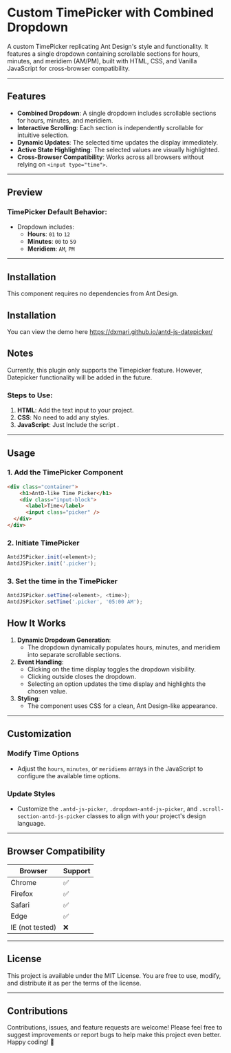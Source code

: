 # Custom TimePicker with Combined Dropdown

A custom TimePicker replicating Ant Design's style and functionality. It features a single dropdown containing scrollable sections for hours, minutes, and meridiem (AM/PM), built with HTML, CSS, and Vanilla JavaScript for cross-browser compatibility.

---

## Features

- **Combined Dropdown**: A single dropdown includes scrollable sections for hours, minutes, and meridiem.
- **Interactive Scrolling**: Each section is independently scrollable for intuitive selection.
- **Dynamic Updates**: The selected time updates the display immediately.
- **Active State Highlighting**: The selected values are visually highlighted.
- **Cross-Browser Compatibility**: Works across all browsers without relying on `<input type="time">`.

---

## Preview

### TimePicker Default Behavior:
- Dropdown includes:
  - **Hours**: `01` to `12`
  - **Minutes**: `00` to `59`
  - **Meridiem**: `AM`, `PM`

---

## Installation

This component requires no dependencies from Ant Design.

## Installation

You can view the demo here https://dxmari.github.io/antd-js-datepicker/

## Notes
Currently, this plugin only supports the Timepicker feature. However, Datepicker functionality will be added in the future.

### Steps to Use:
1. **HTML**: Add the text input to your project.
2. **CSS**: No need to add any styles.
3. **JavaScript**: Just Include the script <script src="https://dxmari.github.io/antd-js-datepicker/picker.js"></script>.

---

## Usage

### 1. Add the TimePicker Component
```html
<div class="container">
    <h1>AntD-like Time Picker</h1>
    <div class="input-block">
      <label>Time</label>
      <input class="picker" />
  </div>
</div>
```

### 2. Initiate TimePicker

```javascript
AntdJSPicker.init(<element>);
AntdJSPicker.init('.picker');
```

### 3. Set the time in the TimePicker

```javascript
AntdJSPicker.setTime(<element>, <time>);
AntdJSPicker.setTime('.picker', '05:00 AM');
```

## How It Works

1. **Dynamic Dropdown Generation**:
   - The dropdown dynamically populates hours, minutes, and meridiem into separate scrollable sections.
2. **Event Handling**:
   - Clicking on the time display toggles the dropdown visibility.
   - Clicking outside closes the dropdown.
   - Selecting an option updates the time display and highlights the chosen value.
3. **Styling**:
   - The component uses CSS for a clean, Ant Design-like appearance.

---

## Customization

### Modify Time Options
- Adjust the `hours`, `minutes`, or `meridiems` arrays in the JavaScript to configure the available time options.

### Update Styles
- Customize the `.antd-js-picker`, `.dropdown-antd-js-picker`, and `.scroll-section-antd-js-picker` classes to align with your project's design language.

---

## Browser Compatibility

| Browser         | Support |
|------------------|---------|
| Chrome          | ✅      |
| Firefox         | ✅      |
| Safari          | ✅      |
| Edge            | ✅      |
| IE (not tested) | ❌      |

---

## License

This project is available under the MIT License. You are free to use, modify, and distribute it as per the terms of the license.

---

## Contributions

Contributions, issues, and feature requests are welcome! Please feel free to suggest improvements or report bugs to help make this project even better. Happy coding! 🎉
